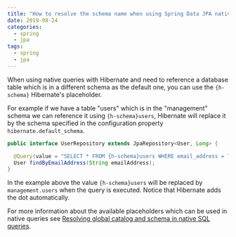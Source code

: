 ```yaml
---
title: "How to resolve the schema name when using Spring Data JPA native queries"
date: 2019-08-24
categories:
  - spring
  - jpa
tags:
  - spring
  - jpa
---
```


When using native queries with Hibernate and need to reference a database table which is in a different schema as the default one, you can use the `{h-schema}` Hibernate's placeholder.

For example if we have a table "users" which is in the "management" schema we can reference it using `{h-schema}users`, Hibernate will replace it by the schema specified in the configuration property `hibernate.default_schema`.

```java
public interface UserRepository extends JpaRepository<User, Long> {

  @Query(value = "SELECT * FROM {h-schema}users WHERE email_address = ?1", nativeQuery = true)
  User findByEmailAddress(String emailAddress);
}
```

In the example above the value `{h-schema}users` will be replaced by `management.users` when the query is executed. Notice that Hibernate adds the dot automatically.

For more information about the available placeholders which can be used in native queries see [Resolving global catalog and schema in native SQL queries][hibernate-doc].

[hibernate-doc]: https://docs.jboss.org/hibernate/orm/5.4/userguide/html_single/Hibernate_User_Guide.html#sql-global-catalog-schema
